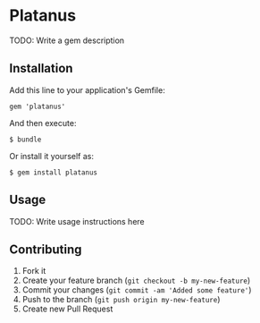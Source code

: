# Platanus

TODO: Write a gem description

## Installation

Add this line to your application's Gemfile:

    gem 'platanus'

And then execute:

    $ bundle

Or install it yourself as:

    $ gem install platanus

## Usage

TODO: Write usage instructions here

## Contributing

1. Fork it
2. Create your feature branch (`git checkout -b my-new-feature`)
3. Commit your changes (`git commit -am 'Added some feature'`)
4. Push to the branch (`git push origin my-new-feature`)
5. Create new Pull Request
